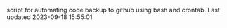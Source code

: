 script for automating code backup to github using bash and crontab. Last updated 2023-09-18 15:55:01
